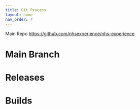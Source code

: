```yaml
---
title: Git Process
layout: home
nav_order: 7
---
```



Main Repo
https://github.com/nhsexperience/nhs-experience

# Main Branch

# Releases

# Builds
